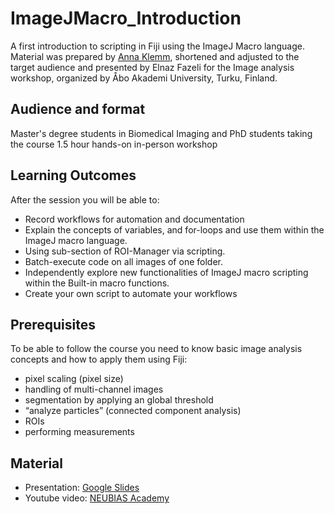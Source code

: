 # ImageJMacro_Introduction
A first introduction to scripting in Fiji using the ImageJ Macro language.
Material was prepared by [Anna Klemm](https://www.it.uu.se/katalog/annkl878), shortened and adjusted to the target audience and presented by Elnaz Fazeli for the Image analysis workshop, organized by Åbo Akademi University, Turku, Finland.

## Audience and format
Master's degree students in Biomedical Imaging and PhD students taking the course
1.5 hour hands-on in-person workshop

## Learning Outcomes
After the session you will be able to:
* Record workflows for automation and documentation
* Explain the concepts of variables, and for-loops and use them within the ImageJ macro language.
* Using sub-section of ROI-Manager via scripting.
* Batch-execute code on all images of one folder.
* Independently explore new functionalities of ImageJ macro scripting within the Built-in macro functions.
* Create your own script to automate your workflows

## Prerequisites
To be able to follow the course you need to know basic image analysis concepts and how to apply them using Fiji:
* pixel scaling (pixel size)
* handling of multi-channel images
* segmentation by applying an global threshold
* “analyze particles” (connected component analysis)
* ROIs
* performing measurements

## Material
* Presentation: [Google Slides](https://docs.google.com/presentation/d/15TTMBoAyVDofQCap4degs4FnkF1JE8qiS_6ccKRUGPk/edit?usp=sharing)
* Youtube video: [NEUBIAS Academy](https://www.youtube.com/watch?v=o8tfkdcd3DA)
